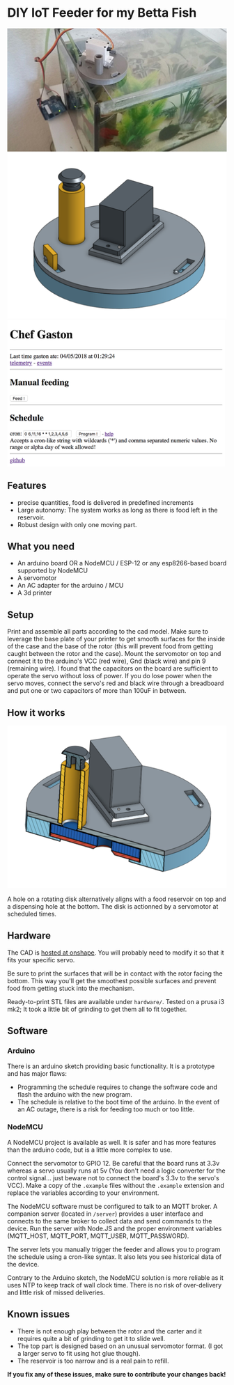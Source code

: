 DIY IoT Feeder for my Betta Fish
================================

![Feeder picture](https://raw.githubusercontent.com/hmil/betta-feeder/master/resources/pic01.jpg)
![CAD model rendering](https://raw.githubusercontent.com/hmil/betta-feeder/master/resources/cad.png)
<img src="https://raw.githubusercontent.com/hmil/betta-feeder/master/resources/web-interface.png" alt="web control interface" width="500">

## Features

- precise quantities, food is delivered in predefined increments
- Large autonomy: The system works as long as there is food left in the reservoir.
- Robust design with only one moving part.


## What you need

- An arduino board OR a NodeMCU / ESP-12 or any esp8266-based board supported by NodeMCU
- A servomotor
- An AC adapter for the arduino / MCU
- A 3d printer


## Setup

Print and assemble all parts according to the cad model. Make sure to leverage the base plate of your printer to get smooth surfaces for the inside of the case and the base of the rotor (this will prevent food from getting caught between the rotor and the case).
Mount the servomotor on top and connect it to the arduino's VCC (red wire), Gnd (black wire) and pin 9 (remaining wire). I found that the capacitors on the board are sufficient to operate the servo without loss of power. If you do lose power when the servo moves, connect the servo's red and black wire through a breadboard and put one or two capacitors of more than 100uF in between.


## How it works

![Cut view](https://raw.githubusercontent.com/hmil/betta-feeder/master/resources/screenshot.png)

A hole on a rotating disk alternatively aligns with a food reservoir on top and a dispensing hole at the bottom. The disk is actionned by a servomotor at scheduled times.


## Hardware

The CAD is [hosted at onshape](https://cad.onshape.com/documents/9ce24f0eb68b5dfcb29f30d2). You will probably need to modify it so that it fits your specific servo.

Be sure to print the surfaces that will be in contact with the rotor facing the bottom. This way you'll get the smoothest possible surfaces and prevent food from getting stuck into the mechanism.

Ready-to-print STL files are available under `hardware/`. Tested on a prusa i3 mk2; It took a little bit of grinding to get them all to fit together.


## Software

### Arduino

There is an arduino sketch providing basic functionality. It is a prototype and has major flaws:
- Programming the schedule requires to change the software code and flash the arduino with the new program.
- The schedule is relative to the boot time of the arduino. In the event of an AC outage, there is a risk for feeding too much or too little.

### NodeMCU

A NodeMCU project is available as well. It is safer and has more features than the arduino code, but is a little more complex to use.

Connect the servomotor to GPIO 12. Be careful that the board runs at 3.3v whereas a servo usually runs at 5v (You don't need a logic converter for the control signal... just beware not to connect the board's 3.3v to the servo's VCC). Make a copy of the `.example` files without the `.example` extension and replace the variables according to your environment.

The NodeMCU software must be configured to talk to an MQTT broker. A companion server (located in `/server`) provides a user interface and connects to the same broker to collect data and send commands to the device. Run the server with Node.JS and the proper environment variables (MQTT_HOST, MQTT_PORT, MQTT_USER, MQTT_PASSWORD).

The server lets you manually trigger the feeder and allows you to program the schedule using a cron-like syntax. It also lets you see historical data of the device.

Contrary to the Arduino sketch, the NodeMCU solution is more reliable as it uses NTP to keep track of wall clock time. There is no risk of over-delivery and little risk of missed deliveries.


## Known issues

- There is not enough play between the rotor and the carter and it requires quite a bit of grinding to get it to slide well.
- The top part is designed based on an unusual servomotor format. (I got a larger servo to fit using hot glue though).
- The reservoir is too narrow and is a real pain to refill.

**If you fix any of these issues, make sure to contribute your changes back!**
